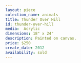 ```yaml
---
layout: piece
colection_name: animals
title: Thunder Over Hill
id: thunder-over-hill
media:  Acrylic
dimensions: 18" x 24"
description: Painted on canvas.
price: $250
create_date: 2012
availability: sold
---
```

